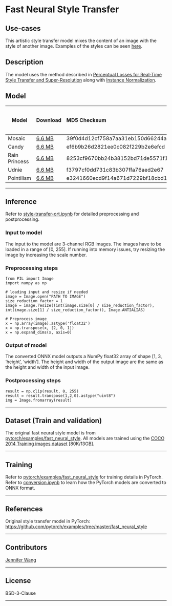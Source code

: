 # Fast Neural Style Transfer

## Use-cases
This artistic style transfer model mixes the content of an image with the style of another image. Examples of the styles can be seen [here](https://github.com/pytorch/examples/tree/master/fast_neural_style#models).


## Description
The model uses the method described in [Perceptual Losses for Real-Time Style Transfer and Super-Resolution](https://arxiv.org/abs/1603.08155) along with [Instance Normalization](https://arxiv.org/pdf/1607.08022.pdf).
  

## Model
 |Model        |Download  |MD5 Checksum| Download (with sample test data)|ONNX version|Opset version|
|-------------|:--------------|:--------------|:--------------|:--------------|:--------------|
|Mosaic|[6.6 MB](models/mosaic.onnx)  | 39f0d4d12cf758a7aa31eb150d66244a| [7.2 MB](models/mosaic.tar.gz)|1.4|9|
|Candy|[6.6 MB](models/candy.onnx)  | ef6b9b26d2821ee0c082f229b2e6efcd| [7.2 MB](models/candy.tar.gz)|1.4|9|
|Rain Princess|[6.6 MB](models/rain_princess.onnx)  | 8253cf9670bb24b38152bd71de5571f1|[7.2 MB](models/rain_princess.tar.gz)|1.4|9|
|Udnie|[6.6 MB](models/udnie.onnx)  | f3797cf0dd731c83b307ffa76aed2e67| [7.2 MB](models/udnie.tar.gz)|1.4|9|
|Pointilism|[6.6 MB](models/pointilism.onnx)  | e3241660ecd9f14a671d7229bf18cbd1| [7.2 MB](models/pointilism.tar.gz)|1.4|9|
<hr>

## Inference
Refer to [style-transfer-ort.ipynb](style-transfer-ort.ipynb) for detailed preprocessing and postprocessing.

### Input to model
The input to the model are 3-channel RGB images. The images have to be loaded in a range of [0, 255]. If running into memory issues, try resizing the image by increasing the scale number. 

### Preprocessing steps
```
from PIL import Image
import numpy as np

# loading input and resize if needed
image = Image.open("PATH TO IMAGE")
size_reduction_factor = 1 
image = image.resize((int(image.size[0] / size_reduction_factor), int(image.size[1] / size_reduction_factor)), Image.ANTIALIAS)

# Preprocess image
x = np.array(image).astype('float32')
x = np.transpose(x, [2, 0, 1])
x = np.expand_dims(x, axis=0)
```

### Output of model
The converted ONNX model outputs a NumPy float32 array of shape [1, 3, ‘height’, ‘width’]. The height and width of the output image are the same as the height and width of the input image. 

### Postprocessing steps
```
result = np.clip(result, 0, 255)
result = result.transpose(1,2,0).astype("uint8")
img = Image.fromarray(result)
```
<hr>

## Dataset (Train and validation)
The original fast neural style model is from [pytorch/examples/fast_neural_style](https://github.com/pytorch/examples/tree/master/fast_neural_style). All models are trained using the [COCO 2014 Training images dataset](http://cocodataset.org/#download) [80K/13GB]. 
<hr>

## Training
Refer to [pytorch/examples/fast_neural_style](https://github.com/pytorch/examples/tree/master/fast_neural_style) for training details in PyTorch. Refer to [conversion.ipynb](conversion.ipynb) to learn how the PyTorch models are converted to ONNX format.
<hr>


## References
Original style transfer model in PyTorch: <https://github.com/pytorch/examples/tree/master/fast_neural_style>
<hr>

## Contributors
[Jennifer Wang](https://github.com/jennifererwangg)
<hr>

## License
BSD-3-Clause
<hr>